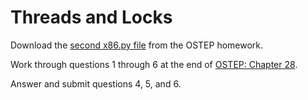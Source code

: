 Threads and Locks
=================

Download the [second x86.py file](http://pages.cs.wisc.edu/~remzi/OSTEP/Homework/HW-ThreadsLocks.tgz) from the OSTEP homework.

Work through questions 1 through 6 at the end of [OSTEP: Chapter 28](pages.cs.wisc.edu/~remzi/OSTEP/threads-locks.pdf#page=21).  

Answer and submit questions 4, 5, and 6.
